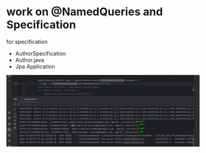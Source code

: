 # work on @NamedQueries and Specification

for specification
- AuthorSpecification
- Author.java
- Jpa Application

![specification](./img/specificationsScreenshot_20241003_200152.png)


                        